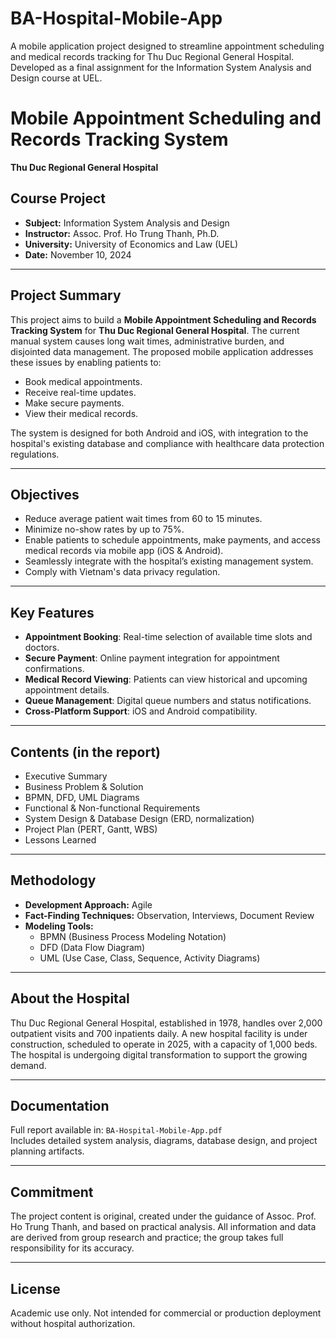 # BA-Hospital-Mobile-App
A mobile application project designed to streamline appointment scheduling and medical records tracking for Thu Duc Regional General Hospital. Developed as a final assignment for the Information System Analysis and Design course at UEL.
# Mobile Appointment Scheduling and Records Tracking System
**Thu Duc Regional General Hospital**

## Course Project
- **Subject:** Information System Analysis and Design  
- **Instructor:** Assoc. Prof. Ho Trung Thanh, Ph.D.  
- **University:** University of Economics and Law (UEL)  
- **Date:** November 10, 2024

---

## Project Summary

This project aims to build a **Mobile Appointment Scheduling and Records Tracking System** for **Thu Duc Regional General Hospital**. The current manual system causes long wait times, administrative burden, and disjointed data management. The proposed mobile application addresses these issues by enabling patients to:

- Book medical appointments.
- Receive real-time updates.
- Make secure payments.
- View their medical records.

The system is designed for both Android and iOS, with integration to the hospital's existing database and compliance with healthcare data protection regulations.

---

## Objectives

- Reduce average patient wait times from 60 to 15 minutes.
- Minimize no-show rates by up to 75%.
- Enable patients to schedule appointments, make payments, and access medical records via mobile app (iOS & Android).
- Seamlessly integrate with the hospital’s existing management system.
- Comply with Vietnam's data privacy regulation.

---

## Key Features

- **Appointment Booking**: Real-time selection of available time slots and doctors.
- **Secure Payment**: Online payment integration for appointment confirmations.
- **Medical Record Viewing**: Patients can view historical and upcoming appointment details.
- **Queue Management**: Digital queue numbers and status notifications.
- **Cross-Platform Support**: iOS and Android compatibility.

---

## Contents (in the report)

- Executive Summary  
- Business Problem & Solution  
- BPMN, DFD, UML Diagrams  
- Functional & Non-functional Requirements  
- System Design & Database Design (ERD, normalization)  
- Project Plan (PERT, Gantt, WBS)  
- Lessons Learned

---

## Methodology

- **Development Approach:** Agile  
- **Fact-Finding Techniques:** Observation, Interviews, Document Review  
- **Modeling Tools:**  
  - BPMN (Business Process Modeling Notation)  
  - DFD (Data Flow Diagram)  
  - UML (Use Case, Class, Sequence, Activity Diagrams)

---

## About the Hospital

Thu Duc Regional General Hospital, established in 1978, handles over 2,000 outpatient visits and 700 inpatients daily. A new hospital facility is under construction, scheduled to operate in 2025, with a capacity of 1,000 beds. The hospital is undergoing digital transformation to support the growing demand.

---

## Documentation

Full report available in: `BA-Hospital-Mobile-App.pdf`  
Includes detailed system analysis, diagrams, database design, and project planning artifacts.

---

## Commitment

The project content is original, created under the guidance of Assoc. Prof. Ho Trung Thanh, and based on practical analysis. All information and data are derived from group research and practice; the group takes full responsibility for its accuracy.

---

## License

Academic use only. Not intended for commercial or production deployment without hospital authorization.



